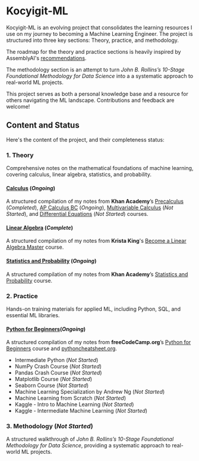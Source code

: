 # Kocyigit-ML
Kocyigit-ML is an evolving project that consolidates the learning resources I use on my journey to becoming a Machine Learning Engineer. The project is structured into three key sections: Theory, practice, and methodology.

The roadmap for the theory and practice sections is heavily inspired by AssemblyAI's [recommendations](https://www.youtube.com/watch?v=wtolixa9XTg).

The methodology section is an attempt to turn *John B. Rollins’s 10-Stage Foundational Methodology for Data Science* into a a systematic approach to real-world ML projects.

This project serves as both a personal knowledge base and a resource for others navigating the ML landscape. Contributions and feedback are welcome!

## Content and Status
Here's the content of the project, and their completeness status:

### 1. Theory
Comprehensive notes on the mathematical foundations of machine learning, covering calculus, linear algebra, statistics, and probability.

#### [Calculus](./01_theory//01_calculus/) (_Ongoing_)
A structured compilation of my notes from **Khan Academy**’s [Precalculus](https://www.khanacademy.org/math/precalculus) (_Completed_), [AP Calculus BC](https://www.khanacademy.org/math/ap-calculus-bc) (_Ongoing_), [Multivariable Calculus](https://www.khanacademy.org/math/multivariable-calculus) (_Not Started_), and [Differential Equations](https://www.khanacademy.org/math/differential-equations) (_Not Started_) courses.

#### [Linear Algebra](./01_theory/02_linear_algebra/) (_Complete_)
A structured compilation of my notes from **Krista King**'s [Become a Linear Algebra Master](https://www.udemy.com/course/linear-algebra-course/) course.

#### [Statistics and Probability](./01_theory/03_statistics_and_probability/) (_Ongoing_)
A structured compilation of my notes from **Khan Academy**’s [Statistics and Probability](https://www.khanacademy.org/math/statistics-probability) course.

### 2. Practice
Hands-on training materials for applied ML, including Python, SQL, and essential ML libraries.

#### [Python for Beginners](./02_practice/01_python_for_beginners/)(_Ongoing_)
A structured compilation of my notes from **freeCodeCamp.org**’s [Python for Beginners](https://www.youtube.com/watch?v=eWRfhZUzrAc) course and [pythoncheatsheet.org](https://www.pythoncheatsheet.org/).

- Intermediate Python (_Not Started_)
- NumPy Crash Course (_Not Started_)
- Pandas Crash Course (_Not Started_)
- Matplotlib Course (_Not Started_)
- Seaborn Course (_Not Started_)
- Machine Learning Specialization by Andrew Ng (_Not Started_)
- Machine Learning from Scratch (_Not Started_)
- Kaggle - Intro to Machine Learning (_Not Started_)
- Kaggle - Intermediate Machine Learning (_Not Started_)

### 3. Methodology (_Not Started_)
A structured walkthrough of *John B. Rollins’s 10-Stage Foundational Methodology for Data Science*, providing a systematic approach to real-world ML projects.